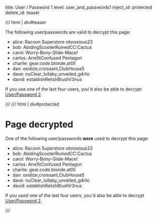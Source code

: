 title: User / Password 1
level: user_and_passwords1
inject_id: protected
delete_id: teaser

/// html | div#teaser

The following user/passwords are valid to decrypt this page:

  - alice: Racoon Superstore obnoxious23
  - bob: AbidingScooterRuinedCC:Cactus
  - carol: Worry-Bony-Glide-Mace!
  - carlos: Arre5tConfused Pentagon
  - charlie: gear.code.blonde.at0ll
  - dan: oxidize,croissant,ClubHouse5
  - dave: nuClear_lullaby_unveiled_g4rlic
  - david: establishRelishBlushV3nus

If you use one of the last four users, you'd also be able to decrypt [User/Password 2](userpass2.md).

///
/// html | div#protected

<h1>Page decrypted</h1>

One of the following user/passwords **were** used to decrypt this page:

  - alice: Racoon Superstore obnoxious23
  - bob: AbidingScooterRuinedCC:Cactus
  - carol: Worry-Bony-Glide-Mace!
  - carlos: Arre5tConfused Pentagon
  - charlie: gear.code.blonde.at0ll
  - dan: oxidize,croissant,ClubHouse5
  - dave: nuClear_lullaby_unveiled_g4rlic
  - david: establishRelishBlushV3nus

If you used one of the last four users, you'd also be able to decrypt [User/Password 2](userpass2.md).

<script id="autostart">
const ctheme = 'css/w3-theme-44bb4f-mono';
document.getElementById('theme-auto').href = base_url + '/' + ctheme + '.css';
document.getElementById('theme-light').href = base_url + '/' + ctheme + '-light.css';
document.getElementById('theme-dark').href = base_url + '/' + ctheme + '-dark.css';
</script>
///
